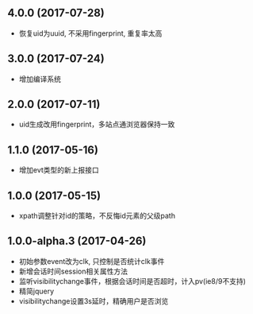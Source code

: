 ## 4.0.0 (2017-07-28)
* 恢复uid为uuid, 不采用fingerprint, 重复率太高

## 3.0.0 (2017-07-24)
* 增加编译系统

## 2.0.0 (2017-07-11)

* uid生成改用fingerprint，多站点通浏览器保持一致

## 1.1.0 (2017-05-16)

* 增加evt类型的新上报接口

## 1.0.0 (2017-05-15)

* xpath调整针对id的策略，不反悔id元素的父级path

## 1.0.0-alpha.3 (2017-04-26)

* 初始参数event改为clk, 只控制是否统计clk事件
* 新增会话时间session相关属性方法
* 监听visibilitychange事件，根据会话时间是否超时，计入pv(ie8/9不支持)
* 精简jquery
* visibilitychange设置3s延时，精确用户是否浏览